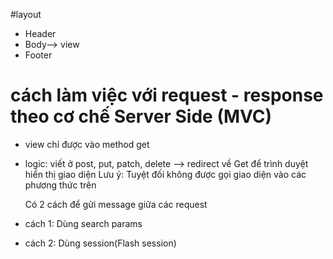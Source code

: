 #layout

- Header
- Body--> view
- Footer

# cách làm việc với request - response theo cơ chế Server Side (MVC)

- view chỉ được vào method get
- logic: viết ở post, put, patch, delete --> redirect về Get để trình duyệt hiển thị giao diện
  Lưu ý: Tuyệt đối không được gọi giao diện vào các phương thức trên

  Có 2 cách để gửi message giữa các request

- cách 1: Dùng search params
- cách 2: Dùng session(Flash session)
